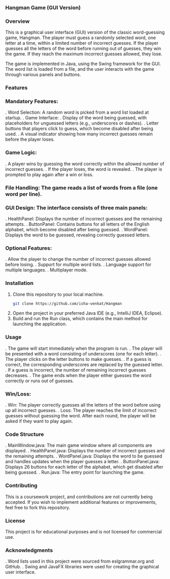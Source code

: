 ### Hangman Game (GUI Version)
### Overview
This is a graphical user interface (GUI) version of the classic word-guessing game, Hangman. The player must guess a randomly selected word, one letter at a time, within a limited number of incorrect guesses. If the player guesses all the letters of the word before running out of guesses, they win the game. If they reach the maximum incorrect guesses allowed, they lose.

The game is implemented in Java, using the Swing framework for the GUI. The word list is loaded from a file, and the user interacts with the game through various panels and buttons.

### Features
### Mandatory Features:
. Word Selection: A random word is picked from a word list loaded at startup.
. Game Interface:
. Display of the word being guessed, with placeholders for unguessed letters (e.g., underscores or dashes).
. Letter buttons that players click to guess, which become disabled after being used.
. A visual indicator showing how many incorrect guesses remain before the player loses.
### Game Logic:
. A player wins by guessing the word correctly within the allowed number of incorrect guesses.
. If the player loses, the word is revealed.
. The player is prompted to play again after a win or loss.
### File Handling: The game reads a list of words from a file (one word per line).
### GUI Design: The interface consists of three main panels:
. HealthPanel: Displays the number of incorrect guesses and the remaining attempts.
. ButtonPanel: Contains buttons for all letters of the English alphabet, which become disabled after being guessed.
. WordPanel: Displays the word to be guessed, revealing correctly guessed letters.

### Optional Features:
. Allow the player to change the number of incorrect guesses allowed before losing.
. Support for multiple word lists.
. Language support for multiple languages.
. Multiplayer mode.

### Installation
1. Clone this repository to your local machine.
   ```bash
   git clone https://github.com/isha-venkat/Hangman
2. Open the project in your preferred Java IDE (e.g., IntelliJ IDEA, Eclipse).
3. Build and run the Run class, which contains the main method for launching the application.

### Usage
. The game will start immediately when the program is run.
. The player will be presented with a word consisting of underscores (one for each letter).
. The player clicks on the letter buttons to make guesses.
. If a guess is correct, the corresponding underscores are replaced by the guessed letter.
. If a guess is incorrect, the number of remaining incorrect guesses decreases.
. The game ends when the player either guesses the word correctly or runs out of guesses.

### Win/Loss:
. Win: The player correctly guesses all the letters of the word before using up all incorrect guesses.
. Loss: The player reaches the limit of incorrect guesses without guessing the word.
After each round, the player will be asked if they want to play again.

### Code Structure
. MainWindow.java: The main game window where all components are displayed.
. HealthPanel.java: Displays the number of incorrect guesses and the remaining attempts.
. WordPanel.java: Displays the word to be guessed and handles updates when the player guesses a letter.
. ButtonPanel.java: Displays 26 buttons for each letter of the alphabet, which get disabled after being guessed.
. Run.java: The entry point for launching the game.

### Contributing
This is a coursework project, and contributions are not currently being accepted. If you wish to implement additional features or improvements, feel free to fork this repository.

### License
This project is for educational purposes and is not licensed for commercial use.

### Acknowledgments
. Word lists used in this project were sourced from eslgrammar.org and GitHub.
. Swing and JavaFX libraries were used for creating the graphical user interface.
